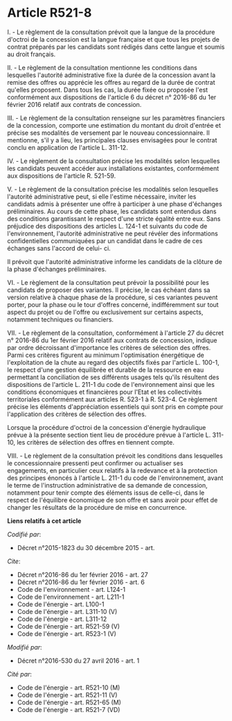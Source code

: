 # Article R521-8

I. - Le règlement de la consultation prévoit que la langue de la procédure d'octroi de la concession est la langue française
et que tous les projets de contrat préparés par les candidats sont rédigés dans cette langue et soumis au droit français. 

II. - Le règlement de la consultation mentionne les conditions dans lesquelles l'autorité administrative fixe la durée de la
concession avant la remise des offres ou apprécie les offres au regard de la durée de contrat qu'elles proposent. Dans tous
les cas, la durée fixée ou proposée l'est conformément aux dispositions de l'article 6 du décret n° 2016-86 du 1er février
2016 relatif aux contrats de concession. 

III. - Le règlement de la consultation renseigne sur les paramètres financiers de la concession, comporte une estimation du
montant du droit d'entrée et précise ses modalités de versement par le nouveau concessionnaire. Il mentionne, s'il y a lieu,
les principales clauses envisagées pour le contrat conclu en application de l'article L. 311-12. 

IV. - Le règlement de la consultation précise les modalités selon lesquelles les candidats peuvent accéder aux installations
existantes, conformément aux dispositions de l'article R. 521-59. 

V. - Le règlement de la consultation précise les modalités selon lesquelles l'autorité administrative peut, si elle l'estime
nécessaire, inviter les candidats admis à présenter une offre à participer à une phase d'échanges préliminaires. Au cours de
cette phase, les candidats sont entendus dans des conditions garantissant le respect d'une stricte égalité entre eux. Sans
préjudice des dispositions des articles L. 124-1 et suivants du code de l'environnement, l'autorité administrative ne peut
révéler des informations confidentielles communiquées par un candidat dans le cadre de ces échanges sans l'accord de celui-
ci. 

Il prévoit que l'autorité administrative informe les candidats de la clôture de la phase d'échanges préliminaires. 

VI. - Le règlement de la consultation peut prévoir la possibilité pour les candidats de proposer des variantes. Il précise,
le cas échéant dans sa version relative à chaque phase de la procédure, si ces variantes peuvent porter, pour la phase ou le
tour d'offres concerné, indifféremment sur tout aspect du projet ou de l'offre ou exclusivement sur certains aspects,
notamment techniques ou financiers. 

VII. - Le règlement de la consultation, conformément à l'article 27 du décret n° 2016-86 du 1er février 2016 relatif aux
contrats de concession, indique par ordre décroissant d'importance les critères de sélection des offres. Parmi ces critères
figurent au minimum l'optimisation énergétique de l'exploitation de la chute au regard des objectifs fixés par l'article L.
100-1, le respect d'une gestion équilibrée et durable de la ressource en eau permettant la conciliation de ses différents
usages tels qu'ils résultent des dispositions de l'article L. 211-1 du code de l'environnement ainsi que les conditions
économiques et financières pour l'Etat et les collectivités territoriales conformément aux articles R. 523-1 à R. 523-4. Ce
règlement précise les éléments d'appréciation essentiels qui sont pris en compte pour l'application des critères de sélection
des offres. 

Lorsque la procédure d'octroi de la concession d'énergie hydraulique prévue à la présente section tient lieu de procédure
prévue à l'article L. 311-10, les critères de sélection des offres en tiennent compte. 

VIII. - Le règlement de la consultation prévoit les conditions dans lesquelles le concessionnaire pressenti peut confirmer ou
actualiser ses engagements, en particulier ceux relatifs à la redevance et à la protection des principes énoncés à l'article
L. 211-1 du code de l'environnement, avant le terme de l'instruction administrative de sa demande de concession, notamment
pour tenir compte des éléments issus de celle-ci, dans le respect de l'équilibre économique de son offre et sans avoir pour
effet de changer les résultats de la procédure de mise en concurrence.

**Liens relatifs à cet article**

_Codifié par_:

  - Décret n°2015-1823 du 30 décembre 2015 - art.

_Cite_:

  - Décret n°2016-86 du 1er février 2016 - art. 27
  - Décret n°2016-86 du 1er février 2016 - art. 6
  - Code de l'environnement - art. L124-1
  - Code de l'environnement - art. L211-1
  - Code de l'énergie - art. L100-1
  - Code de l'énergie - art. L311-10 (V)
  - Code de l'énergie - art. L311-12
  - Code de l'énergie - art. R521-59 (V)
  - Code de l'énergie - art. R523-1 (V)

_Modifié par_:

  - Décret n°2016-530 du 27 avril 2016 - art. 1

_Cité par_:

  - Code de l'énergie - art. R521-10 (M)
  - Code de l'énergie - art. R521-11 (V)
  - Code de l'énergie - art. R521-65 (M)
  - Code de l'énergie - art. R521-7 (VD)
